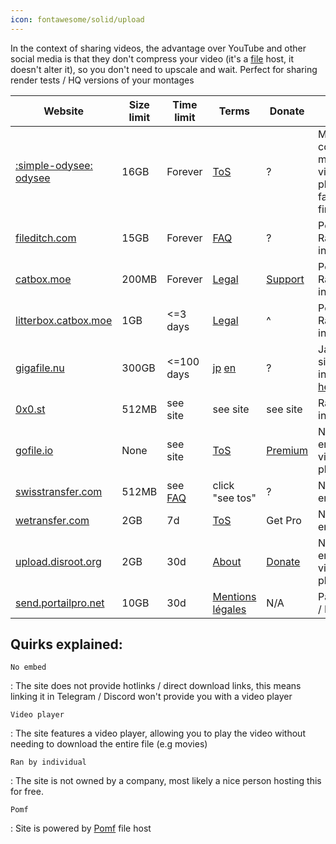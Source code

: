 ```yaml
---
icon: fontawesome/solid/upload
---
```


In the context of sharing videos, the advantage over YouTube and other social media is that they don't compress your video (it's a <u>file</u> host, it doesn't alter it), so you don't need to upscale and wait. Perfect for sharing render tests / HQ versions of your montages



| Website                                              | Size limit | Time limit                       | Terms                                                                                                                               | Donate                                    | Quirk                                                                                                                |
|------------------------------------------------------|------------|----------------------------------|-------------------------------------------------------------------------------------------------------------------------------------|-------------------------------------------|----------------------------------------------------------------------------------------------------------------------|
| [:simple-odysee: odysee](https://odysee.com)         | 16GB       | Forever                          | [ToS](https://odysee.com/$/tos)                                                                                                     | ?                                         | MKV container makes video playback fail on firefox                                                                   |
| [fileditch.com](https://fileditch.com)               | 15GB       | Forever                          | [FAQ](https://fileditch.com/faq.html)                                                                                               | ?                                         | Pomf, Ran by individual                                                                                              |
| [catbox.moe](https://catbox.moe)                     | 200MB      | Forever                          | [Legal](https://catbox.moe/legal.php)                                                                                               | [Support](https://catbox.moe/support.php) | Pomf, Ran by individual                                                                                              |
| [litterbox.catbox.moe](https://litterbox.catbox.moe) | 1GB        | <=3 days                         | [Legal](https://catbox.moe/legal.php)                                                                                               | ^                                         | Pomf, Ran by individual                                                                                              |
| [gigafile.nu](https://gigafile.nu)                   | 300GB      | <=100 days                       | [jp](https://gigafile.nu/privacy.php) [en](https://gigafile-nu.translate.goog/privacy.php?_x_tr_sl=auto&_x_tr_tl=en&_x_tr_hl=en-US) | ?                                         | Japanese site, visit in english [here](https://gigafile-nu.translate.goog/?_x_tr_sl=auto&_x_tr_tl=en&_x_tr_hl=en-US) |
| [0x0.st](https://0x0.st)                             | 512MB      | see site                         | see site                                                                                                                            | see site                                  | Ran by individual                                                                                                    |
| [gofile.io](https://gofile.io)                       | None       | see site                         | [ToS](https://gofile.io/terms)                                                                                                      | [Premium](https://gofile.io/premium)      | No embed, video player                                                                                               |
| [swisstransfer.com](https://swisstransfer.com)       | 512MB      | see [FAQ](https://gofile.io/faq) | click "see tos"                                                                                                                     | ?                                         | No embed                                                                                                             |
| [wetransfer.com](https://wetransfer.com)             | 2GB        | 7d                               | [ToS](https://wetransfer.com/legal/terms)                                                                                           | Get Pro                                   | No embed                                                                                                             |
| [upload.disroot.org](https://upload.disroot.org)     | 2GB        | 30d                              | [About](https://upload.disroot.org/about)                                                                                           | [Donate](https://disroot.org/en/donate)   | No embed, video player                                                                                               |
| [send.portailpro.net](https://send.portailpro.net)   | 10GB       | 30d                              | [Mentions légales](https://www.portailpro.net/mentions-legales/)                                                                    | N/A                                       | Password / DL limit                                                                                                  |

## Quirks explained:

`No embed`

: The site does not provide hotlinks / direct download links, this means linking it in Telegram / Discord won't provide you with a video player

`Video player`

: The site features a video player, allowing you to play the video without needing to download the entire file (e.g movies)

`Ran by individual`

: The site is not owned by a company, most likely a nice person hosting this for free.

`Pomf`

:   Site is powered by [Pomf](https://github.com/pomf/pomf) file host